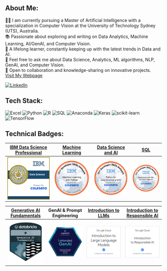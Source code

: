 ## About Me:
👨‍🎓 I am currently pursuing a Master of Artificial Intelligence with a specialization in Computer Vision at the University of Technology Sydney (UTS), Australia. <br> 
📚 Passionate about exploring and writing on Data Analytics, Machine Learning, AI/GenAI, and Computer Vision. <br> 
🌱 A lifelong learner, constantly keeping up with the latest trends in Data and AI.<br> 
💬 Feel free to ask me about Data Science, Analytics, ML algorithms, NLP, GenAI, and Computer Vision.<br> 
🤝 Open to collaboration and knowledge-sharing on innovative projects.<br> 
[Visit My Webpage](https://zagarsuren.github.io)

[![LinkedIn](https://img.shields.io/badge/LinkedIn-%230077B5.svg?logo=linkedin&logoColor=white)](https://www.linkedin.com/in/zagarsuren/)

## Tech Stack:
![Excel](https://img.shields.io/badge/excel-107C41?style=for-the-badge&logo=Excel&logoColor=#107C41) ![Python](https://img.shields.io/badge/python-3670A0?style=for-the-badge&logo=python&logoColor=ffdd54) ![R](https://img.shields.io/badge/r-%23276DC3.svg?style=for-the-badge&logo=r&logoColor=white) ![SQL](https://img.shields.io/badge/sql-0066b2?style=for-the-badge&logo=SQL&logoColor=#0066b2) ![Anaconda](https://img.shields.io/badge/Anaconda-%2344A833.svg?style=for-the-badge&logo=anaconda&logoColor=white) ![Keras](https://img.shields.io/badge/Keras-%23D00000.svg?style=for-the-badge&logo=Keras&logoColor=white) ![scikit-learn](https://img.shields.io/badge/scikit--learn-%23F7931E.svg?style=for-the-badge&logo=scikit-learn&logoColor=white) ![TensorFlow](https://img.shields.io/badge/TensorFlow-%23FF6F00.svg?style=for-the-badge&logo=TensorFlow&logoColor=white)
<br> 

## Technical Badges:

[**IBM Data Science Professional**](https://coursera.org/share/c393d843dd02307ddced5d1a1759e3df)|[**Machine Learning**](https://www.credly.com/badges/cd6f727c-d1ac-4095-b0fe-d3d29053ffd3/public_url)|[**Data Science and AI**](https://www.credly.com/badges/0afd62d5-b75c-4186-886d-959ddbc82971/public_url)|[**SQL**](https://www.credly.com/badges/01b0f88b-ca10-47d8-ad43-3dd42e247d19/public_url)|
|:---:|:---:|:---:|:---:|
|<img src="assets/badges/IBM-DS.png" alt="drawing" width="400"/>|<img src="assets/badges/ml-python.png" alt="drawing" width="400"/>|<img src="assets/badges/python-data-science.png" alt="drawing" width="400"/>|<img src="assets/badges/database-sql.png" alt="drawing" width="400"/>|

|[**Generative AI Fundamentals**](https://credentials.databricks.com/b5fe450e-9c6e-4587-9bbf-3d54760c6f7e?record_view=true#gs.dys2vg)|**GenAI & Prompt Engineering**|[**Introduction to LLMs**](https://www.cloudskillsboost.google/public_profiles/75e58a54-0443-47a8-8233-35ab251ef0f4/badges/8644407)|[**Introduction to Responsible AI**](https://www.cloudskillsboost.google/public_profiles/75e58a54-0443-47a8-8233-35ab251ef0f4/badges/8651387)|
|:---:|:---:|:---:|:---:|
|<img src="assets/badges/databricks.png" alt="drawing" width="200"/>|<img src="assets/badges/GenAI.png" alt="drawing" width="220"/>|<img src="assets/badges/intro-llm.png" alt="drawing" width="220"/>|<img src="assets/badges/responsibleAI.png" alt="drawing" width="220"/>|
<!--
**zagarsuren/zagarsuren** is a ✨ _special_ ✨ repository because its `README.md` (this file) appears on your GitHub profile.

Here are some ideas to get you started:
- 🔭 I’m currently working on ...
- 🌱 I’m currently learning ...
- 👯 I’m looking to collaborate on ...
- 🤔 I’m looking for help with ...
- 💬 Ask me about ...
- 📫 How to reach me: ...
- 😄 Pronouns: ...
- ⚡ Fun fact: ...
-->